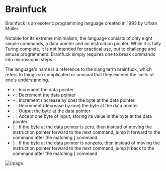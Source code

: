 # Brainfuck
Brainfuck is an esoteric programming language created in 1993 by Urban Müller.

Notable for its extreme minimalism, the language consists of only eight simple commands, a data pointer and an instruction pointer. While it is fully Turing complete, it is not intended for practical use, but to challenge and amuse programmers. Brainfuck simply requires one to break commands into microscopic steps.

The language's name is a reference to the slang term brainfuck, which refers to things so complicated or unusual that they exceed the limits of one's understanding.

* `>` : Increment the data pointer
* `<` : Decrement the data pointer
* `+` : Increment (increase by one) the byte at the data pointer
* `-` : Decrement (decrease by one) the byte at the data pointer
* `.` : Output the byte at the data pointer
* `,` : Accept one byte of input, storing its value in the byte at the data pointer`
* `[` : If the byte at the data pointer is zero, then instead of moving the instruction pointer forward to the next command, jump it forward to the command after the matching ] command
* `]` : If the byte at the data pointer is nonzero, then instead of moving the instruction pointer forward to the next command, jump it back to the command after the matching [ command

![image](https://user-images.githubusercontent.com/58489322/145904609-d8eb8bfc-0f80-4862-8464-3a25bfe0bc3b.png)
